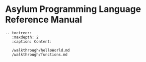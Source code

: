 # Asylum Programming Language Reference Manual

```{eval-rst}
.. toctree::
   :maxdepth: 2
   :caption: Content:

   /walkthrough/helloWorld.md
   /walkthrough/functions.md
```
